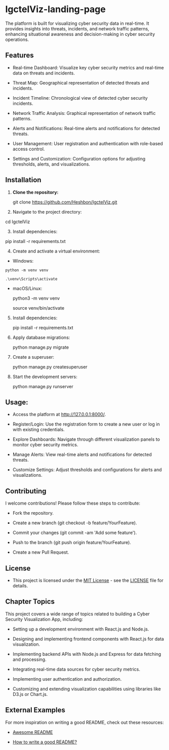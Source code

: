 # IgctelViz-landing-page

The platform is built for visualizing cyber security data in real-time. It provides insights into threats, incidents, and network traffic patterns, enhancing situational awareness and decision-making in cyber security operations.

## Features

   + Real-time Dashboard: Visualize key cyber security metrics and real-time data on threats and incidents.

   + Threat Map: Geographical representation of detected threats and incidents.

   + Incident Timeline: Chronological view of detected cyber security incidents.

   + Network Traffic Analysis: Graphical representation of network traffic patterns.

   + Alerts and Notifications: Real-time alerts and notifications for detected threats.

   + User Management: User registration and authentication with role-based access control.

   + Settings and Customization: Configuration options for adjusting thresholds, alerts, and visualizations.

## Installation

1. **Clone the repository:**  

	git clone https://github.com/Heshbon/IgctelViz.git

2. Navigate to the project directory:

  cd IgctelViz

3. Install dependencies:

  pip install -r requirements.txt

4. Create and activate a virtual environment:

  +  Windows:

	python -m venv venv

	.\venv\Scripts\activate

  + macOS/Linux:

	python3 -m venv venv

	source venv/bin/activate

5. Install dependencies:

	pip install -r requirements.txt

6. Apply database migrations:

	python manage.py migrate

7. Create a superuser:

	python manage.py createsuperuser

8. Start the development servers:

	python manage.py runserver

## Usage:

  + Access the platform at http://127.0.0.1:8000/.

  + Register/Login: Use the registration form to create a new user or log in with existing credentials.

  + Explore Dashboards: Navigate through different visualization panels to monitor cyber security metrics.

  + Manage Alerts: View real-time alerts and notifications for detected threats.

  + Customize Settings: Adjust thresholds and configurations for alerts and visualizations.

## Contributing

I welcome contributions! Please follow these steps to contribute:

   + Fork the repository.

   + Create a new branch (git checkout -b feature/YourFeature).

   + Commit your changes (git commit -am 'Add some feature').

   + Push to the branch (git push origin feature/YourFeature).

   + Create a new Pull Request.

## License

  + This project is licensed under the [MIT License](https://opensource.org/licenses/MIT) - see the [LICENSE](https://github.com/Heshbon/CyberSecurityApp/blob/main/LICENSE) file for details.

## Chapter Topics

This project covers a wide range of topics related to building a Cyber Security Visualization App, including:

   + Setting up a development environment with React.js and Node.js.

   + Designing and implementing frontend components with React.js for data visualization.

   + Implementing backend APIs with Node.js and Express for data fetching and processing.

   + Integrating real-time data sources for cyber security metrics.

   + Implementing user authentication and authorization.

   + Customizing and extending visualization capabilities using libraries like D3.js or Chart.js.

## External Examples

For more inspiration on writing a good README, check out these resources:

  + [Awesome README](https://github.com/matiassingers/awesome-readme)

  + [How to write a good README?](https://bulldogjob.com/news/449-how-to-write-a-good-readme-for-your-github-project)
